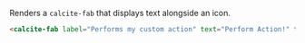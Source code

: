 Renders a `calcite-fab` that displays text alongside an icon.

```html
<calcite-fab label="Performs my custom action" text="Perform Action!" text-enabled></calcite-fab>
```
